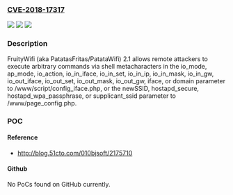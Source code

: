 ### [CVE-2018-17317](https://cve.mitre.org/cgi-bin/cvename.cgi?name=CVE-2018-17317)
![](https://img.shields.io/static/v1?label=Product&message=n%2Fa&color=blue)
![](https://img.shields.io/static/v1?label=Version&message=n%2Fa&color=blue)
![](https://img.shields.io/static/v1?label=Vulnerability&message=n%2Fa&color=brighgreen)

### Description

FruityWifi (aka PatatasFritas/PatataWifi) 2.1 allows remote attackers to execute arbitrary commands via shell metacharacters in the io_mode, ap_mode, io_action, io_in_iface, io_in_set, io_in_ip, io_in_mask, io_in_gw, io_out_iface, io_out_set, io_out_mask, io_out_gw, iface, or domain parameter to /www/script/config_iface.php, or the newSSID, hostapd_secure, hostapd_wpa_passphrase, or supplicant_ssid parameter to /www/page_config.php.

### POC

#### Reference
- http://blog.51cto.com/010bjsoft/2175710

#### Github
No PoCs found on GitHub currently.

